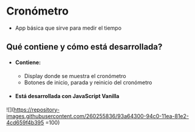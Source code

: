 # Cronómetro
* App básica que sirve para medir el tiempo
## Qué contiene y cómo está desarrollada?
* #### Contiene:
  * Display donde se muestra el cronómetro
  * Botones de inicio, parada y reinicio del cronómetro
* #### Está desarrollada con JavaScript Vanilla

![](https://repository-images.githubusercontent.com/260255836/93a64300-94c0-11ea-81e2-4cd659f4b395 =100)

